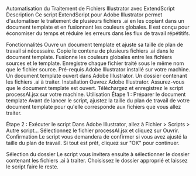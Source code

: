 Automatisation du Traitement de Fichiers Illustrator avec ExtendScript
Description
Ce script ExtendScript pour Adobe Illustrator permet d'automatiser le traitement de plusieurs fichiers .ai en les copiant dans un document template et en fusionnant les couleurs globales. Il est conçu pour économiser du temps et réduire les erreurs dans les flux de travail répétitifs.

Fonctionnalités
Ouvre un document template et ajuste sa taille de plan de travail si nécessaire.
Copie le contenu de plusieurs fichiers .ai dans le document template.
Fusionne les couleurs globales entre les fichiers sources et le template.
Enregistre chaque fichier traité sous le même nom que le fichier source.
Pré-requis
Adobe Illustrator installé sur votre machine.
Un document template ouvert dans Adobe Illustrator.
Un dossier contenant les fichiers .ai à traiter.
Installation
Ouvrez Adobe Illustrator.
Assurez-vous que le document template est ouvert.
Téléchargez et enregistrez le script processAI.jsx sur votre machine.
Utilisation
Étape 1 : Préparer le document template
Avant de lancer le script, ajustez la taille du plan de travail de votre document template pour qu'elle corresponde aux fichiers que vous allez traiter.

Étape 2 : Exécuter le script
Dans Adobe Illustrator, allez à Fichier > Scripts > Autre script...
Sélectionnez le fichier processAI.jsx et cliquez sur Ouvrir.
Confirmation
Le script vous demandera de confirmer si vous avez ajusté la taille du plan de travail. Si tout est prêt, cliquez sur "OK" pour continuer.

Sélection du dossier
Le script vous invitera ensuite à sélectionner le dossier contenant les fichiers .ai à traiter. Choisissez le dossier approprié et laissez le script faire le reste.

